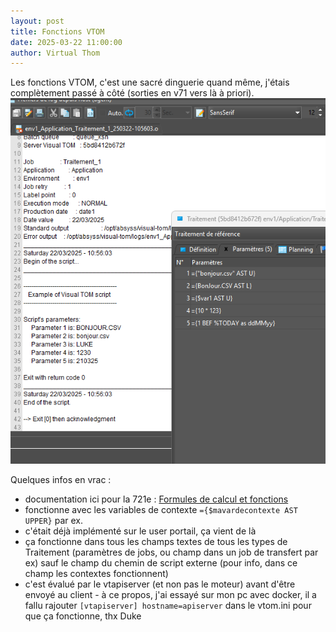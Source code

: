 ```yaml
---
layout: post
title: Fonctions VTOM
date: 2025-03-22 11:00:00
author: Virtual Thom
---
```

Les fonctions VTOM, c'est une sacré dinguerie quand même, j'étais complètement passé à côté (sorties en v71 vers là à priori).  
![Fonctions VTOM](assets/img/fonctions_vtom.png)

Quelques infos en vrac :  
* documentation ici pour la 721e : [Formules de calcul et fonctions](https://docs.absyss.com//vtom/721e/fr/Visual_TOM_Guide_Utilisateur/#formules-de-calcul)
* fonctionne avec les variables de contexte `={$mavardecontexte AST UPPER}` par ex.
* c'était déjà implémenté sur le user portail, ça vient de là
* ça fonctionne dans tous les champs textes de tous les types de Traitement (paramètres de jobs, ou champ dans un job de transfert par ex) sauf le champ du chemin de script externe (pour info, dans ce champ les contextes fonctionnent)
* c'est évalué par le vtapiserver (et non pas le moteur) avant d'être envoyé au client - à ce propos, j'ai essayé sur mon pc avec docker, il a fallu rajouter `[vtapiserver] hostname=apiserver` dans le vtom.ini pour que ça fonctionne, thx Duke
